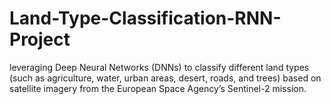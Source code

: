 # Land-Type-Classification-RNN-Project
leveraging Deep Neural Networks (DNNs) to classify different land types (such as agriculture, water, urban  areas, desert, roads, and trees) based on satellite imagery from the European Space Agency’s Sentinel-2  mission. 

